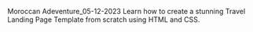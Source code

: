 Moroccan Adeventure_05-12-2023
Learn how to create a stunning Travel Landing Page Template from scratch using HTML and CSS.
